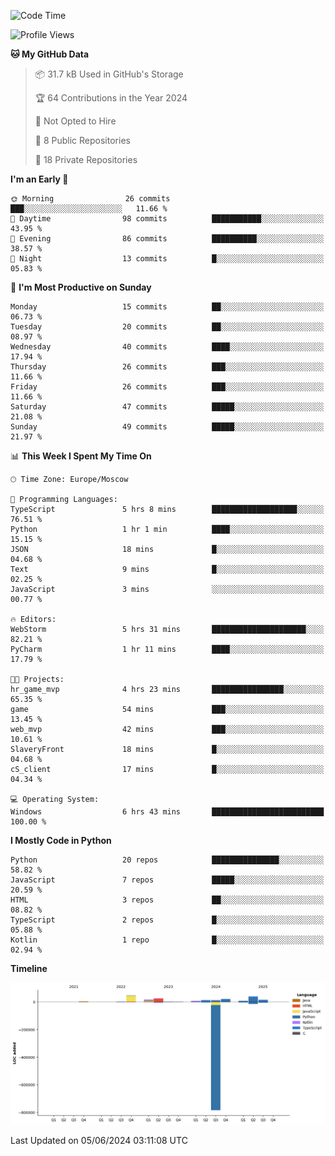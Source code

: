 <!--START_SECTION:waka-->
![Code Time](http://img.shields.io/badge/Code%20Time-351%20hrs%209%20mins-blue)

![Profile Views](http://img.shields.io/badge/Profile%20Views-2-blue)

**🐱 My GitHub Data** 

> 📦 31.7 kB Used in GitHub's Storage 
 > 
> 🏆 64 Contributions in the Year 2024
 > 
> 🚫 Not Opted to Hire
 > 
> 📜 8 Public Repositories 
 > 
> 🔑 18 Private Repositories 
 > 
**I'm an Early 🐤** 

```text
🌞 Morning                26 commits          ███░░░░░░░░░░░░░░░░░░░░░░   11.66 % 
🌆 Daytime                98 commits          ███████████░░░░░░░░░░░░░░   43.95 % 
🌃 Evening                86 commits          ██████████░░░░░░░░░░░░░░░   38.57 % 
🌙 Night                  13 commits          █░░░░░░░░░░░░░░░░░░░░░░░░   05.83 % 
```
📅 **I'm Most Productive on Sunday** 

```text
Monday                   15 commits          ██░░░░░░░░░░░░░░░░░░░░░░░   06.73 % 
Tuesday                  20 commits          ██░░░░░░░░░░░░░░░░░░░░░░░   08.97 % 
Wednesday                40 commits          ████░░░░░░░░░░░░░░░░░░░░░   17.94 % 
Thursday                 26 commits          ███░░░░░░░░░░░░░░░░░░░░░░   11.66 % 
Friday                   26 commits          ███░░░░░░░░░░░░░░░░░░░░░░   11.66 % 
Saturday                 47 commits          █████░░░░░░░░░░░░░░░░░░░░   21.08 % 
Sunday                   49 commits          █████░░░░░░░░░░░░░░░░░░░░   21.97 % 
```


📊 **This Week I Spent My Time On** 

```text
🕑︎ Time Zone: Europe/Moscow

💬 Programming Languages: 
TypeScript               5 hrs 8 mins        ███████████████████░░░░░░   76.51 % 
Python                   1 hr 1 min          ████░░░░░░░░░░░░░░░░░░░░░   15.15 % 
JSON                     18 mins             █░░░░░░░░░░░░░░░░░░░░░░░░   04.68 % 
Text                     9 mins              █░░░░░░░░░░░░░░░░░░░░░░░░   02.25 % 
JavaScript               3 mins              ░░░░░░░░░░░░░░░░░░░░░░░░░   00.77 % 

🔥 Editors: 
WebStorm                 5 hrs 31 mins       █████████████████████░░░░   82.21 % 
PyCharm                  1 hr 11 mins        ████░░░░░░░░░░░░░░░░░░░░░   17.79 % 

🐱‍💻 Projects: 
hr_game_mvp              4 hrs 23 mins       ████████████████░░░░░░░░░   65.35 % 
game                     54 mins             ███░░░░░░░░░░░░░░░░░░░░░░   13.45 % 
web_mvp                  42 mins             ███░░░░░░░░░░░░░░░░░░░░░░   10.61 % 
SlaveryFront             18 mins             █░░░░░░░░░░░░░░░░░░░░░░░░   04.68 % 
cS_client                17 mins             █░░░░░░░░░░░░░░░░░░░░░░░░   04.34 % 

💻 Operating System: 
Windows                  6 hrs 43 mins       █████████████████████████   100.00 % 
```

**I Mostly Code in Python** 

```text
Python                   20 repos            ███████████████░░░░░░░░░░   58.82 % 
JavaScript               7 repos             █████░░░░░░░░░░░░░░░░░░░░   20.59 % 
HTML                     3 repos             ██░░░░░░░░░░░░░░░░░░░░░░░   08.82 % 
TypeScript               2 repos             █░░░░░░░░░░░░░░░░░░░░░░░░   05.88 % 
Kotlin                   1 repo              █░░░░░░░░░░░░░░░░░░░░░░░░   02.94 % 
```



**Timeline**

![Lines of Code chart](https://raw.githubusercontent.com/adlemx/adlemx/main/assets/bar_graph.png)


 Last Updated on 05/06/2024 03:11:08 UTC
<!--END_SECTION:waka-->
